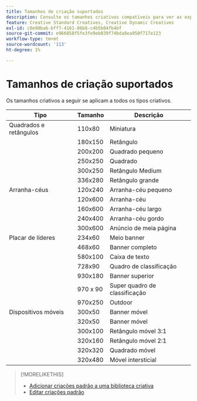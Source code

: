 ```yaml
---
title: Tamanhos de criação suportados
description: Consulte os tamanhos criativos compatíveis para ver as experiências do anúncio.
feature: Creative Standard Creatives, Creative Dynamic Creatives
exl-id: c8e90ba6-bff7-4161-86b8-c4b5b04fb4bf
source-git-commit: e966058f5fe3fe9eb039f74bda8ea950f717e123
workflow-type: tm+mt
source-wordcount: '113'
ht-degree: 1%

---
```


# Tamanhos de criação suportados

<!-- verify the description for 320x160 (I'm guessing mobile 2:1 rectangle?) and 930x180 (GGL says top banner)?)  -->

Os tamanhos criativos a seguir se aplicam a todos os tipos criativos.

<!-- 
| Squares and Rectangles | 110x80 | Thumbnail |
| | 640x360 | Video |
-->

| Tipo | Tamanho | Descrição |
| --- | --- | --- |
| Quadrados e retângulos | 110x80 | Miniatura |
| | 180x150 | Retângulo |
| | 200x200 | Quadrado pequeno |
| | 250x250 | Quadrado |
| | 300x250 | Retângulo Medium |
| | 336x280 | Retângulo grande |
| Arranha-céus | 120x240 | Arranha-céu pequeno |
| | 120x600 | Arranha-céu |
| | 160x600 | Arranha-céu largo |
| | 240x400 | Arranha-céu gordo |
| | 300x600 | Anúncio de meia página |
| Placar de líderes | 234x60 | Meio banner |
| | 468x60 | Banner completo |
| | 580x100 | Caixa de texto |
| | 728x90 | Quadro de classificação |
| | 930x180 | Banner superior |
| | 970 x 90 | Super quadro de classificação |
| | 970x250 | Outdoor |
| Dispositivos móveis | 300x50 | Banner móvel |
| | 320x50 | Banner móvel |
| | 300x100 | Retângulo móvel 3:1 |
| | 320x160 | Retângulo móvel 2:1 |
| | 320x320 | Quadrado móvel |
| | 320x480 | Móvel intersticial |

>[!MORELIKETHIS]
>
>* [Adicionar criações padrão a uma biblioteca criativa](creative-add-standard.md)
>* [Editar criações padrão](/help/creative/creative-libraries/creative-edit-standard.md)
